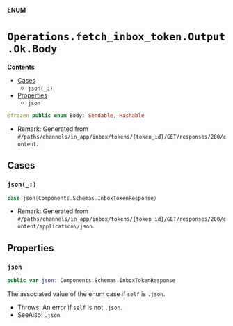 **ENUM**

# `Operations.fetch_inbox_token.Output.Ok.Body`

**Contents**

- [Cases](#cases)
  - `json(_:)`
- [Properties](#properties)
  - `json`

```swift
@frozen public enum Body: Sendable, Hashable
```

- Remark: Generated from `#/paths/channels/in_app/inbox/tokens/{token_id}/GET/responses/200/content`.

## Cases
### `json(_:)`

```swift
case json(Components.Schemas.InboxTokenResponse)
```

- Remark: Generated from `#/paths/channels/in_app/inbox/tokens/{token_id}/GET/responses/200/content/application\/json`.

## Properties
### `json`

```swift
public var json: Components.Schemas.InboxTokenResponse
```

The associated value of the enum case if `self` is `.json`.

- Throws: An error if `self` is not `.json`.
- SeeAlso: `.json`.
